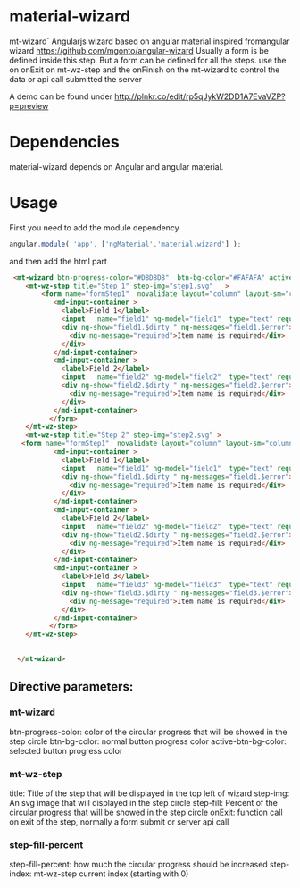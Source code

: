 # material-wizard
mt-wizard` Angularjs wizard based on angular material inspired fromangular wizard https://github.com/mgonto/angular-wizard
Usually a form is  be defined inside this step. But a form can be defined for all the steps. use the on onExit on mt-wz-step and the onFinish on the mt-wizard to control the data or api call submitted the server

A demo can be found under http://plnkr.co/edit/rp5qJykW2DD1A7EvaVZP?p=preview

# Dependencies
material-wizard depends on Angular and angular material.

# Usage

First you need to add the module dependency 
````js
angular.module( 'app', ['ngMaterial','material.wizard'] );
````
and then add the html part 
```html
 <mt-wizard btn-progress-color="#D8D8D8"  btn-bg-color="#FAFAFA" active-btn-bg-color="#E9E9E9"  >
    <mt-wz-step title="Step 1" step-img="step1.svg"   >
        <form name="formStep1"  novalidate layout="column" layout-sm="column" layout-align="start start">
           <md-input-container >
             <label>Field 1</label>
             <input   name="field1" ng-model="field1"  type="text" required step-fill-percent="67"  step-index="0">
             <div ng-show="field1.$dirty " ng-messages="field1.$error">
               <div ng-message="required">Item name is required</div>
             </div>
           </md-input-container>
           <md-input-container >
             <label>Field 2</label>
             <input   name="field2" ng-model="field2"  type="text" required step-fill-percent="34"  step-index="0">
             <div ng-show="field2.$dirty " ng-messages="field2.$error">
               <div ng-message="required">Item name is required</div>
             </div>
           </md-input-container>
          </form>
    </mt-wz-step>
    <mt-wz-step title="Step 2" step-img="step2.svg" >
   <form name="formStep1"  novalidate layout="column" layout-sm="column" layout-align="start start">
           <md-input-container >
             <label>Field 1</label>
             <input   name="field1" ng-model="field1"  type="text" required step-fill-percent="67"  step-index="1">
             <div ng-show="field1.$dirty " ng-messages="field1.$error">
               <div ng-message="required">Item name is required</div>
             </div>
           </md-input-container>
           <md-input-container >
             <label>Field 2</label>
             <input   name="field2" ng-model="field2"  type="text" required step-fill-percent="35"  step-index="1">
             <div ng-show="field2.$dirty " ng-messages="field2.$error">
               <div ng-message="required">Item name is required</div>
             </div>
           </md-input-container>
           <md-input-container >
             <label>Field 3</label>
             <input   name="field3" ng-model="field3"  type="text" required step-fill-percent="35"  step-index="1">
             <div ng-show="field3.$dirty " ng-messages="field3.$error">
               <div ng-message="required">Item name is required</div>
             </div>
           </md-input-container>
          </form>
    </mt-wz-step>
 

  </mt-wizard>
````
## Directive parameters:
### mt-wizard
 btn-progress-color: color of the  circular progress that will be showed in the step circle
 btn-bg-color: normal button progress color
 active-btn-bg-color: selected button progress color
### mt-wz-step
 title: Title of the step that will be displayed in the top left of wizard
 step-img: An svg image that will displayed in the step circle
 step-fill: Percent of the circular progress that will be showed in the step circle
 onExit: function call on exit of the step, normally a form submit or server api call
### step-fill-percent
 step-fill-percent: how much the circular progress should be increased
 step-index: mt-wz-step current index (starting with 0)

